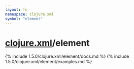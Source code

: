 ```yaml
---
layout: fn
namespace: clojure.xml
symbol: "element"
---
```


# [clojure.xml](../)/element

{% include 1.5.0/clojure.xml/element/docs.md %}
{% include 1.5.0/clojure.xml/element/examples.md %}

